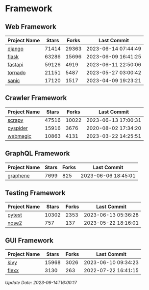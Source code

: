 # Framework

## Web Framework
| Project Name | Stars | Forks | Last Commit |
| ------------ | ----- | ----- | ----------- |
| [django](https://github.com/django/django) | 71414 | 29363 | 2023-06-14 07:44:49 |
| [flask](https://github.com/pallets/flask) | 63286 | 15696 | 2023-06-09 16:41:25 |
| [fastapi](https://github.com/tiangolo/fastapi) | 59126 | 4919 | 2023-06-11 22:50:06 |
| [tornado](https://github.com/tornadoweb/tornado) | 21151 | 5487 | 2023-05-27 03:00:42 |
| [sanic](https://github.com/sanic-org/sanic) | 17120 | 1517 | 2023-04-09 19:23:21 |

## Crawler Framework
| Project Name | Stars | Forks | Last Commit |
| ------------ | ----- | ----- | ----------- |
| [scrapy](https://github.com/scrapy/scrapy) | 47516 | 10022 | 2023-06-13 17:00:31 |
| [pyspider](https://github.com/binux/pyspider) | 15916 | 3676 | 2020-08-02 17:34:20 |
| [webmagic](https://github.com/code4craft/webmagic) | 10863 | 4131 | 2023-03-22 14:25:51 |

## GraphQL Framework
| Project Name | Stars | Forks | Last Commit |
| ------------ | ----- | ----- | ----------- |
| [graphene](https://github.com/graphql-python/graphene) | 7699 | 825 | 2023-06-06 18:45:01 |

## Testing Framework
| Project Name | Stars | Forks | Last Commit |
| ------------ | ----- | ----- | ----------- |
| [pytest](https://github.com/pytest-dev/pytest) | 10302 | 2353 | 2023-06-13 05:36:28 |
| [nose2](https://github.com/nose-devs/nose2) | 757 | 137 | 2023-05-22 18:16:01 |

## GUI Framework
| Project Name | Stars | Forks | Last Commit |
| ------------ | ----- | ----- | ----------- |
| [kivy](https://github.com/kivy/kivy) | 15968 | 3026 | 2023-06-10 09:34:23 |
| [flexx](https://github.com/flexxui/flexx) | 3130 | 263 | 2022-07-22 16:41:15 |

*Update Date: 2023-06-14T16:00:17*